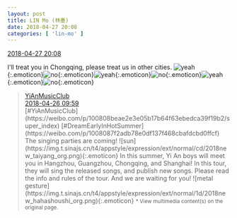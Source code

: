 ```yaml
---
layout: post
title: LIN Mo (林墨)
date: 2018-04-27 20:08
categories: [ 'lin-mo' ]
---
```


<div class="weibo-info">
  <a href="https://weibo.com/6108312042/Ge3Ksjhwr">2018-04-27 20:08</a>
</div>

I'll treat you in Chongqing, please treat us in other cities. ![yeah](https://img.t.sinajs.cn/t4/appstyle/expression/ext/normal/29/2018new_ye_org.png){:.emoticon}![no](https://img.t.sinajs.cn/t4/appstyle/expression/ext/normal/1e/2018new_no_org.png){:.emoticon}![yeah](https://img.t.sinajs.cn/t4/appstyle/expression/ext/normal/29/2018new_ye_org.png){:.emoticon}![no](https://img.t.sinajs.cn/t4/appstyle/expression/ext/normal/1e/2018new_no_org.png){:.emoticon}![yeah](https://img.t.sinajs.cn/t4/appstyle/expression/ext/normal/29/2018new_ye_org.png){:.emoticon}![no](https://img.t.sinajs.cn/t4/appstyle/expression/ext/normal/1e/2018new_no_org.png){:.emoticon}

<!-- more -->

> <div class="weibo-post-name">
>   <a href="https://weibo.com/u/6094546964">YiAnMusicClub</a>
> </div>
> <div class="weibo-info">
>   <a href="https://weibo.com/6094546964/GdQkBpqQu">2018-04-26 09:59</a>
> </div>
> [#YiAnMusicClub](https://weibo.com/p/100808beae2e3e05b17b64f63ebedca39f19b2/super_index) [#DreamEarlyInHotSummer](https://weibo.com/p/1008087f2adb78e0df137f468cbafdcbd0ffcf) The singing parties are coming! ![sun](https://img.t.sinajs.cn/t4/appstyle/expression/ext/normal/cd/2018new_taiyang_org.png){:.emoticon} In this summer, Yi An boys will meet you in Hangzhou, Guangzhou, Chongqing, and Shanghai! In this tour, they will sing the released songs, and publish new songs. Please read the info and rules of the tour. And we are waiting for you! ![metal gesture](https://img.t.sinajs.cn/t4/appstyle/expression/ext/normal/1d/2018new_hahashoushi_org.png){:.emoticon}  
> <small>* View multimedia content(s) on the original page.</small>
